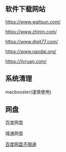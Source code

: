 ## 软件下载网站

https://www.waitsun.com/

https://www.zhinin.com/

https://www.digit77.com/

https://www.naodai.org/

https://ilvruan.com/





## 系统清理

macbooster(谨慎使用)





## 网盘

百度网盘

城通网盘

[百度网盘不限速](https://www.baiduwp.com/)





